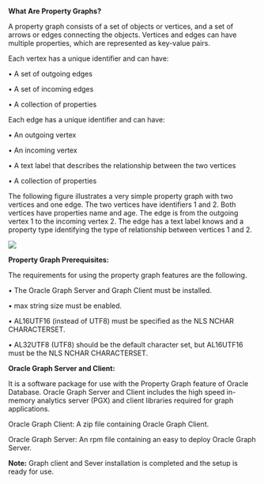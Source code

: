<br>

**What Are Property Graphs?** 

A property graph consists of a set of objects or vertices, and a set of arrows or edges connecting the objects. Vertices and edges can have multiple properties, which are represented as key-value pairs.

Each vertex has a unique identifier and can have:


•	A set of outgoing edges

•	A set of incoming edges

•	A collection of properties

Each edge has a unique identifier and can have:

•	An outgoing vertex

•	An incoming vertex

•	A text label that describes the relationship between the two vertices

•	A collection of properties


The following figure illustrates a very simple property graph with two vertices and one edge. The two vertices have identifiers 1 and 2. Both vertices have properties name and age. The edge is from the outgoing vertex 1 to the incoming vertex 2. The edge has a text label knows and a property type identifying the type of relationship between vertices 1 and 2.

![](./images/IMGG1.PNG) 

**Property Graph Prerequisites:**

The requirements for using the property graph features are the following.

•	The Oracle Graph Server and Graph Client must be installed.

•	max string size must be enabled.

•	AL16UTF16 (instead of UTF8) must be specified as the NLS NCHAR CHARACTERSET.

•	AL32UTF8 (UTF8) should be the default character set,  but  AL16UTF16 must be the NLS NCHAR CHARACTERSET.


**Oracle Graph Server and Client:**

It is a software package for use with the Property Graph feature of Oracle Database. Oracle Graph Server and Client includes the high speed in-memory analytics server (PGX) and client libraries required for graph applications.

Oracle Graph Client: A zip file containing Oracle Graph Client.

Oracle Graph Server: An rpm file containing an easy to deploy Oracle Graph Server.

**Note:** Graph client and Sever installation is completed and the setup is ready for use.
 
 